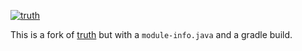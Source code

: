 [![truth](https://maven-badges.herokuapp.com/maven-central/io.github.jbock-java/truth/badge.svg?subject=truth)](https://maven-badges.herokuapp.com/maven-central/io.github.jbock-java/truth)

This is a fork of [truth](https://github.com/google/truth/tree/9969b493cd8963d2f3afc576c51b2154c129019a)
but with a `module-info.java` and a gradle build.
